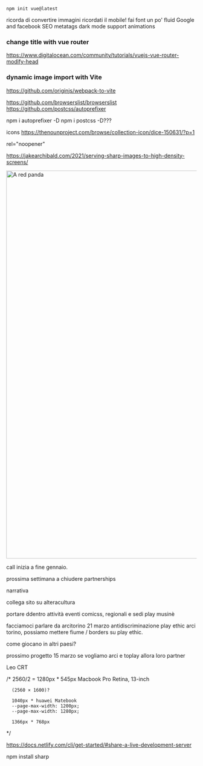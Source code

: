 `npm init vue@latest`  

ricorda di convertire immagini
ricordati il mobile!
fai font un po' fluid
Google and facebook SEO metatags
dark mode support
animations


### change title with vue router
https://www.digitalocean.com/community/tutorials/vuejs-vue-router-modify-head

### dynamic image import with Vite
https://github.com/originjs/webpack-to-vite


https://github.com/browserslist/browserslist
https://github.com/postcss/autoprefixer


npm i autoprefixer -D
npm i postcss -D???

icons 
https://thenounproject.com/browse/collection-icon/dice-150631/?p=1



rel="noopener"

https://jakearchibald.com/2021/serving-sharp-images-to-high-density-screens/


<picture>
  <source type="image/avif" srcset="red-panda.avif" />
  <source type="image/webp" srcset="red-panda.webp" />
  <img src="red-panda.jpg" width="1598" height="1026" alt="A red panda" />
</picture>


call inizia a fine gennaio.

prossima settimana a chiudere partnerships

narrativa

collega sito su alteracultura

portare ddentro attività eventi comicss, regionali e sedi play musinè

facciamoci parlare da arcitorino 21 marzo antidiscriminazione play ethic arci torino, possiamo mettere fiume / borders su play ethic.

come giocano in altri paesi?

prossimo progetto 15 marzo
se vogliamo arci e toplay allora loro partner

Leo CRT

  /*
      2560/2 = 1280px * 545px Macbook Pro Retina, 13-inch

      (2560 × 1600)?

      1040px * huawei Matebook
      --page-max-width: 1200px;
      --page-max-width: 1280px;

      1366px * 768px
  */

  https://docs.netlify.com/cli/get-started/#share-a-live-development-server


  npm install sharp
